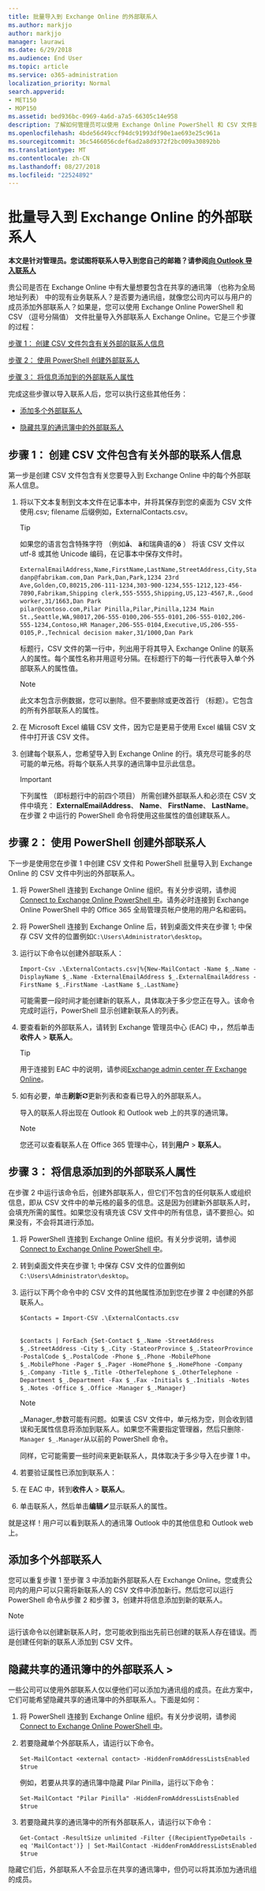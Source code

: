 ```yaml
---
title: 批量导入到 Exchange Online 的外部联系人
ms.author: markjjo
author: markjjo
manager: laurawi
ms.date: 6/29/2018
ms.audience: End User
ms.topic: article
ms.service: o365-administration
localization_priority: Normal
search.appverid:
- MET150
- MOP150
ms.assetid: bed936bc-0969-4a6d-a7a5-66305c14e958
description: 了解如何管理员可以使用 Exchange Online PowerShell 和 CSV 文件批量导入全局地址列表的外部联系人。
ms.openlocfilehash: 4bde56d49ccf94dc91993df90e1ae693e25c961a
ms.sourcegitcommit: 36c5466056cdef6ad2a8d9372f2bc009a30892bb
ms.translationtype: MT
ms.contentlocale: zh-CN
ms.lasthandoff: 08/27/2018
ms.locfileid: "22524892"
---
```

# <a name="bulk-import-external-contacts-to-exchange-online"></a>批量导入到 Exchange Online 的外部联系人

**本文是针对管理员。您试图将联系人导入到您自己的邮箱？请参阅[向 Outlook 导入联系人](https://support.office.com/article/bb796340-b58a-46c1-90c7-b549b8f3c5f8)**
   
贵公司是否在 Exchange Online 中有大量想要包含在共享的通讯簿 （也称为全局地址列表） 中的现有业务联系人？是否要为通讯组，就像您公司内可以与用户的成员添加外部联系人？如果是，您可以使用 Exchange Online PowerShell 和 CSV （逗号分隔值） 文件批量导入外部联系人 Exchange Online。它是三个步骤的过程：
  
[步骤 1： 创建 CSV 文件包含有关外部的联系人信息](#step-1-create-a-csv-file-that-contains-information-about-the-external-contacts)

[步骤 2： 使用 PowerShell 创建外部联系人](#step-2-create-the-external-contacts-with-powershell) 

[步骤 3： 将信息添加到的外部联系人属性](#step-3-add-information-to-the-properties-of-the-external-contacts)

完成这些步骤以导入联系人后，您可以执行这些其他任务：
  
- [添加多个外部联系人](bulk-import-external-contacts.md#AddMore)
  
- [隐藏共享的通讯簿中的外部联系人](bulk-import-external-contacts.md#Hide)
  
## <a name="step-1-create-a-csv-file-that-contains-information-about-the-external-contacts"></a>步骤 1： 创建 CSV 文件包含有关外部的联系人信息

第一步是创建 CSV 文件包含有关您要导入到 Exchange Online 中的每个外部联系人信息。 
  
1. 将以下文本复制到文本文件在记事本中，并将其保存到您的桌面为 CSV 文件使用.csv; filename 后缀例如，ExternalContacts.csv。
    
    > [!TIP]
    > 如果您的语言包含特殊字符 （例如**å**、 **ä**和瑞典语的**ö** ） 将该 CSV 文件以 utf-8 或其他 Unicode 编码，在记事本中保存文件时。 
  
    ```
    ExternalEmailAddress,Name,FirstName,LastName,StreetAddress,City,StateorProvince,PostalCode,Phone,MobilePhone,Pager,HomePhone,Company,Title,OtherTelephone,Department,CountryOrRegion,Fax,Initials,Notes,Office,Manager
    danp@fabrikam.com,Dan Park,Dan,Park,1234 23rd Ave,Golden,CO,80215,206-111-1234,303-900-1234,555-1212,123-456-7890,Fabrikam,Shipping clerk,555-5555,Shipping,US,123-4567,R.,Good worker,31/1663,Dan Park
    pilar@contoso.com,Pilar Pinilla,Pilar,Pinilla,1234 Main St.,Seattle,WA,98017,206-555-0100,206-555-0101,206-555-0102,206-555-1234,Contoso,HR Manager,206-555-0104,Executive,US,206-555-0105,P.,Technical decision maker,31/1000,Dan Park 
    ```

    标题行，CSV 文件的第一行中，列出用于将其导入 Exchange Online 的联系人的属性。每个属性名称并用逗号分隔。在标题行下的每一行代表导入单个外部联系人的属性值。 
    
    > [!NOTE]
    > 此文本包含示例数据，您可以删除。但不要删除或更改首行 （标题）。它包含的所有外部联系人的属性。 
  
2. 在 Microsoft Excel 编辑 CSV 文件，因为它是更易于使用 Excel 编辑 CSV 文件中打开该 CSV 文件。
    
3. 创建每个联系人，您希望导入到 Exchange Online 的行。填充尽可能多的尽可能的单元格。将每个联系人共享的通讯簿中显示此信息。 
    
    > [!IMPORTANT]
    >  下列属性 （即标题行中的前四个项目） 所需创建外部联系人和必须在 CSV 文件中填充： **ExternalEmailAddress**、 **Name**、 **FirstName**、 **LastName**。在步骤 2 中运行的 PowerShell 命令将使用这些属性的值创建联系人。 

## <a name="step-2-create-the-external-contacts-with-powershell"></a>步骤 2： 使用 PowerShell 创建外部联系人

下一步是使用您在步骤 1 中创建 CSV 文件和 PowerShell 批量导入到 Exchange Online 的 CSV 文件中列出的外部联系人。 
  
1.  将 PowerShell 连接到 Exchange Online 组织。有关分步说明，请参阅[Connect to Exchange Online PowerShell 中](https://go.microsoft.com/fwlink/p/?LinkId=396554)。请务必时连接到 Exchange Online PowerShell 中的 Office 365 全局管理员帐户使用的用户名和密码。 
    
2. 将 PowerShell 连接到 Exchange Online 后，转到桌面文件夹在步骤 1; 中保存 CSV 文件的位置例如`C:\Users\Administrator\desktop`。
    
3. 运行以下命令以创建外部联系人：

    ```
    Import-Csv .\ExternalContacts.csv|%{New-MailContact -Name $_.Name -DisplayName $_.Name -ExternalEmailAddress $_.ExternalEmailAddress -FirstName $_.FirstName -LastName $_.LastName}
    ```

    可能需要一段时间才能创建新的联系人，具体取决于多少您正在导入。该命令完成时运行，PowerShell 显示创建新联系人的列表。 
    
4. 要查看新的外部联系人，请转到 Exchange 管理员中心 (EAC) 中，，然后单击**收件人** \> **联系人**。 
    
    > [!TIP]
    > 用于连接到 EAC 中的说明，请参阅[Exchange admin center 在 Exchange Online](https://go.microsoft.com/fwlink/p/?LinkId=328197)。 
  
5. 如有必要，单击**刷新**![刷新图标](media/O365-MDM-Policy-RefreshIcon.gif)更新列表和查看已导入的外部联系人。 
    
    导入的联系人将出现在 Outlook 和 Outlook web 上的共享的通讯簿。
    
    > [!NOTE]
    > 您还可以查看联系人在 Office 365 管理中心，转到**用户** \> **联系人**。 

## <a name="step-3-add-information-to-the-properties-of-the-external-contacts"></a>步骤 3： 将信息添加到的外部联系人属性

在步骤 2 中运行该命令后，创建外部联系人，但它们不包含的任何联系人或组织信息，即从 CSV 文件中的单元格的最多的信息。这是因为创建新外部联系人时，会填充所需的属性。如果您没有填充该 CSV 文件中的所有信息，请不要担心。如果没有，不会将其进行添加。
  
1.  将 PowerShell 连接到 Exchange Online 组织。有关分步说明，请参阅[Connect to Exchange Online PowerShell 中](https://go.microsoft.com/fwlink/p/?LinkId=396554)。
    
2. 转到桌面文件夹在步骤 1; 中保存 CSV 文件的位置例如`C:\Users\Administrator\desktop`。
    
3. 运行以下两个命令中的 CSV 文件的其他属性添加到您在步骤 2 中创建的外部联系人。
    
    ```
    $Contacts = Import-CSV .\ExternalContacts.csv
  
    ```

    ```
    $contacts | ForEach {Set-Contact $_.Name -StreetAddress $_.StreetAddress -City $_.City -StateorProvince $_.StateorProvince -PostalCode $_.PostalCode -Phone $_.Phone -MobilePhone $_.MobilePhone -Pager $_.Pager -HomePhone $_.HomePhone -Company $_.Company -Title $_.Title -OtherTelephone $_.OtherTelephone -Department $_.Department -Fax $_.Fax -Initials $_.Initials -Notes  $_.Notes -Office $_.Office -Manager $_.Manager}
    ```

    > [!NOTE]
    > _Manager_参数可能有问题。如果该 CSV 文件中，单元格为空，则会收到错误和无属性信息将添加到联系人。如果您不需要指定管理器，然后只删除` -Manager $_.Manager `从以前的 PowerShell 命令。 
  
    同样，它可能需要一些时间来更新联系人，具体取决于多少导入在步骤 1 中。 
    
4. 若要验证属性已添加到联系人： 
    
1. 在 EAC 中，转到**收件人** \> **联系人**。
    
2. 单击联系人，然后单击**编辑**![编辑图标](media/ebd260e4-3556-4fb0-b0bb-cc489773042c.gif)显示联系人的属性。 
    
就是这样！用户可以看到联系人的通讯簿 Outlook 中的其他信息和 Outlook web 上。
  
## <a name="add-more-external-contacts"></a>添加多个外部联系人

您可以重复步骤 1 至步骤 3 中添加新外部联系人在 Exchange Online。您或贵公司内的用户可以只需将新联系人的 CSV 文件中添加新行。然后您可以运行 PowerShell 命令从步骤 2 和步骤 3，创建并将信息添加到新的联系人。
  
> [!NOTE]
> 运行该命令以创建新联系人时，您可能收到指出先前已创建的联系人存在错误。而是创建任何新的联系人添加到 CSV 文件。 
  
## <a name="hide-external-contacts-from-the-shared-address-book"></a>隐藏共享的通讯簿中的外部联系人 >

一些公司可以使用外部联系人仅以便他们可以添加为通讯组的成员。在此方案中，它们可能希望隐藏共享的通讯簿中的外部联系人。下面是如何：
  
1.  将 PowerShell 连接到 Exchange Online 组织。有关分步说明，请参阅[Connect to Exchange Online PowerShell 中](https://go.microsoft.com/fwlink/p/?LinkId=396554)。
    
2. 若要隐藏单个外部联系人，请运行以下命令。
    
    ```
    Set-MailContact <external contact> -HiddenFromAddressListsEnabled $true 
    ```
 
    例如，若要从共享的通讯簿中隐藏 Pilar Pinilla，运行以下命令：

    ```
    Set-MailContact "Pilar Pinilla" -HiddenFromAddressListsEnabled $true
    ```
   
3. 若要隐藏共享的通讯簿中的所有外部联系人，请运行以下命令：

    ```
    Get-Contact -ResultSize unlimited -Filter {(RecipientTypeDetails -eq 'MailContact')} | Set-MailContact -HiddenFromAddressListsEnabled $true  
    ```

隐藏它们后，外部联系人不会显示在共享的通讯簿中，但仍可以将其添加为通讯组的成员。
